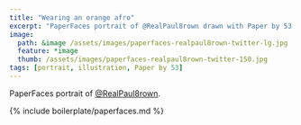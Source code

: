 ```yaml
---
title: "Wearing an orange afro"
excerpt: "PaperFaces portrait of @RealPaul8rown drawn with Paper by 53 on an iPad."
image: 
  path: &image /assets/images/paperfaces-realpaul8rown-twitter-lg.jpg 
  feature: *image
  thumb: /assets/images/paperfaces-realpaul8rown-twitter-150.jpg
tags: [portrait, illustration, Paper by 53]
---
```


PaperFaces portrait of [@RealPaul8rown](http://twitter.com/RealPaul8rown).

{% include boilerplate/paperfaces.md %}